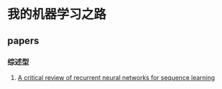 # 我的机器学习之路

## papers

### 综述型

1. [A critical review of recurrent neural networks for sequence learning](papers/lipton-2015-review-RNN.md)
